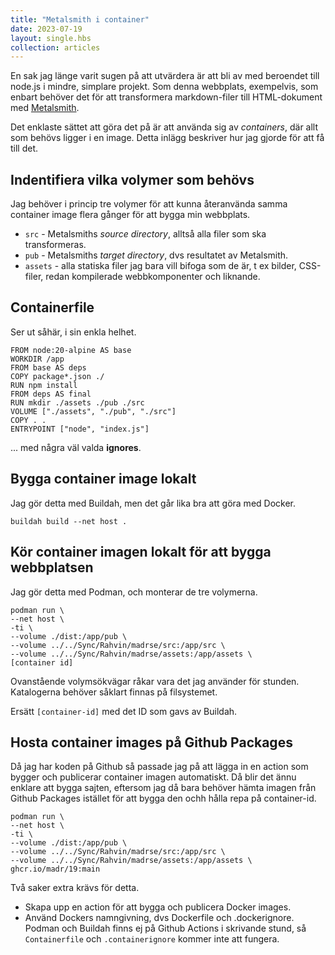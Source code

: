 ```yaml
---
title: "Metalsmith i container"
date: 2023-07-19
layout: single.hbs
collection: articles
---
```


En sak jag länge varit sugen på att utvärdera är att bli av med beroendet till node.js i mindre, simplare projekt. Som denna webbplats, exempelvis, som enbart behöver det för att transformera markdown-filer till HTML-dokument med [Metalsmith](https://metalsmith.io/).

Det enklaste sättet att göra det på är att använda sig av _containers_, där allt som behövs ligger i en image. Detta inlägg beskriver hur jag gjorde för att få till det.

## Indentifiera vilka volymer som behövs

Jag behöver i princip tre volymer för att kunna återanvända samma container image flera gånger för att bygga min webbplats.

 * `src` - Metalsmiths _source directory_, alltså alla filer som ska transformeras.
 * `pub` - Metalsmiths _target directory_, dvs resultatet av Metalsmith.
 * `assets` - alla statiska filer jag bara vill bifoga som de är, t ex bilder, CSS-filer, redan kompilerade webbkomponenter och liknande.

## Containerfile

Ser ut såhär, i sin enkla helhet.

    FROM node:20-alpine AS base
    WORKDIR /app
    FROM base AS deps
    COPY package*.json ./
    RUN npm install
    FROM deps AS final
    RUN mkdir ./assets ./pub ./src
    VOLUME ["./assets", "./pub", "./src"]
    COPY . .
    ENTRYPOINT ["node", "index.js"]

... med några väl valda **ignores**.

## Bygga container image lokalt

Jag gör detta med Buildah, men det går lika bra att göra med Docker.

    buildah build --net host .

## Kör container imagen lokalt för att bygga webbplatsen

Jag gör detta med Podman, och monterar de tre volymerna.

    podman run \
    --net host \
    -ti \
    --volume ./dist:/app/pub \
    --volume ../../Sync/Rahvin/madrse/src:/app/src \
    --volume ../../Sync/Rahvin/madrse/assets:/app/assets \
    [container id]

Ovanstående volymsökvägar råkar vara det jag använder för stunden. Katalogerna behöver såklart finnas på filsystemet.

Ersätt `[container-id]` med det ID som gavs av Buildah.

## Hosta container images på Github Packages

Då jag har koden på Github så passade jag på att lägga in en action som bygger och publicerar container imagen automatiskt. Då blir det ännu enklare att bygga sajten, eftersom jag då bara behöver hämta imagen från Github Packages istället för att bygga den ochh hålla repa på container-id.

    podman run \
    --net host \
    -ti \
    --volume ./dist:/app/pub \
    --volume ../../Sync/Rahvin/madrse/src:/app/src \
    --volume ../../Sync/Rahvin/madrse/assets:/app/assets \
    ghcr.io/madr/19:main

Två saker extra krävs för detta.

 * Skapa upp en action för att bygga och publicera Docker images.
 * Använd Dockers namngivning, dvs Dockerfile och .dockerignore. Podman och Buildah finns ej på Github Actions i skrivande stund, så `Containerfile` och `.containerignore` kommer inte att fungera.

